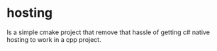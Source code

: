 # hosting
Is a simple cmake project that remove that hassle of getting c# native hosting to work in a cpp project.
